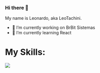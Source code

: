 ### Hi there 👋
My name is Leonardo, aka LeoTachini.

- 🔭 I’m currently working on BrBit Sistemas
- 🌱 I’m currently learning React
<!--
**leotachini/leotachini** is a ✨ _special_ ✨ repository because its `README.md` (this file) appears on your GitHub profile.

Here are some ideas to get you started:

- 🔭 I’m currently working on BrBit Sistemas
- 🌱 I’m currently learning React
- 👯 I’m looking to collaborate on ...
- 🤔 I’m looking for help with ...
- 💬 Ask me about ...
- 📫 How to reach me: ...
- 😄 Pronouns: ...
- ⚡ Fun fact: ...
-->

<h1>My Skills:</h1>
<img src="https://icons8.com.br/icon/v8RpPQUwv0N8/html-5)https://icons8.com.br/icon/v8RpPQUwv0N8/html-5">
